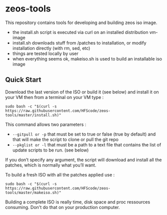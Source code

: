 # zeos-tools
This repository contains tools for developing and building zeos iso image.

- the install.sh script is executed via curl on an installed distribution vm-image
- install.sh downloads stuff from /patches to installation, or modify installation directly (with rm, sed, etc)
- things are tested locally by user
- when everything seems ok, makeiso.sh is used to build an installable iso image

## Quick Start
Download the last version of the ISO or build it (see below) and install it on your VM then from a terminal on your VM type :
```shell
sudo bash -c "$(curl -s https://raw.githubusercontent.com/HFScode/zeos-tools/master/install.sh)"
```

This command allows two parameters :
* ``--gitpull or -p`` that must be set to true or false (true by default) and that will make the script to clone or pull the git repo
* ``--pkglist or -l`` that must be a path to a text file that contains the list of update scripts to be run. (see below)

If you don’t specify any argument, the script will download and install all the patches, which is normally what you’ll want.

To build a fresh ISO with all the patches applied use :
```shell
sudo bash -c "$(curl -s https://raw.githubusercontent.com/HFScode/zeos-tools/master/makeiso.sh)"
```

Building a complete ISO is really time, disk space and proc ressources consuming. Don't do that on your production computer.

